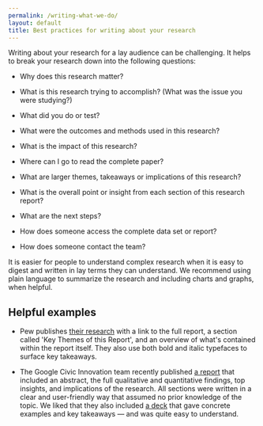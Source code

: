 ```yaml
---
permalink: /writing-what-we-do/
layout: default
title: Best practices for writing about your research
---
```


Writing about your research for a lay audience can be challenging. It helps to break your research down into the following questions:

* Why does this research matter?

* What is this research trying to accomplish? (What was the issue you were studying?)

* What did you do or test?

* What were the outcomes and methods used in this research?

* What is the impact of this research?

* Where can I go to read the complete paper?

* What are larger themes, takeaways or implications of this research?

* What is the overall point or insight from each section of this research report?

* What are the next steps?

* How does someone access the complete data set or report?

* How does someone contact the team?

It is easier for people to understand complex research when it is easy to digest and written in lay terms they can understand. We recommend using plain language to summarize the research and including charts and graphs, when helpful.


## Helpful examples

* Pew publishes [their research](http://www.pewinternet.org/2015/04/01/us-smartphone-use-in-2015/) with a link to the full report, a section called 'Key Themes of this Report', and an overview of what's contained within the report itself. They also use both bold and italic typefaces to surface key takeaways.

* The Google Civic Innovation team recently published [a report](http://googlepolitics.blogspot.com/2015/06/understanding-americas-interested.html) that included an abstract, the full qualitative and quantitative findings, top insights, and implications of the research. All sections were written in a clear and user-friendly way that assumed no prior knowledge of the topic. We liked that they also included [a deck](https://drive.google.com/file/d/0B4Nqm_QFLwnLSHdRN3dmb3JRaU0/view) that gave concrete examples and key takeaways — and was quite easy to understand.
